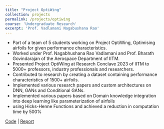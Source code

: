 ```yaml
---
title: "Project OptiWing"
collection: projects
permalink: /projects/optiwing
course: 'Undergraduate Research'
excerpt: 'Prof. Vadlamani Nagabushana Rao'
---
```


- Part of a team of 5 students working on Project OptiWing, Optimising airfoils for given performance characteristics.
- Worked under Prof. Nagabhushana Rao Vadlamani and Prof. Bharath Govindarajan of the Aerospace Department of IITM.
- Presented Project OptiWing at Research Conclave 2023 of IITM to 5000+ professors, industry professionals and researchers.
- Contributed to research by creating a dataset containing performance characteristics of 1500+ airfoils.
- Implemented various research papers and custom architectures on DNN, GANs and Conditional GANs.
- Implemented various papers based on Domain knowledge integration into deep learning like parameterization of airfoils
- using Hicks-Henne Functions and achieved a reduction in computation time by 500%

[Code](https://github.com/TensorTeen/Project-OptiWing) \| [Report]()
